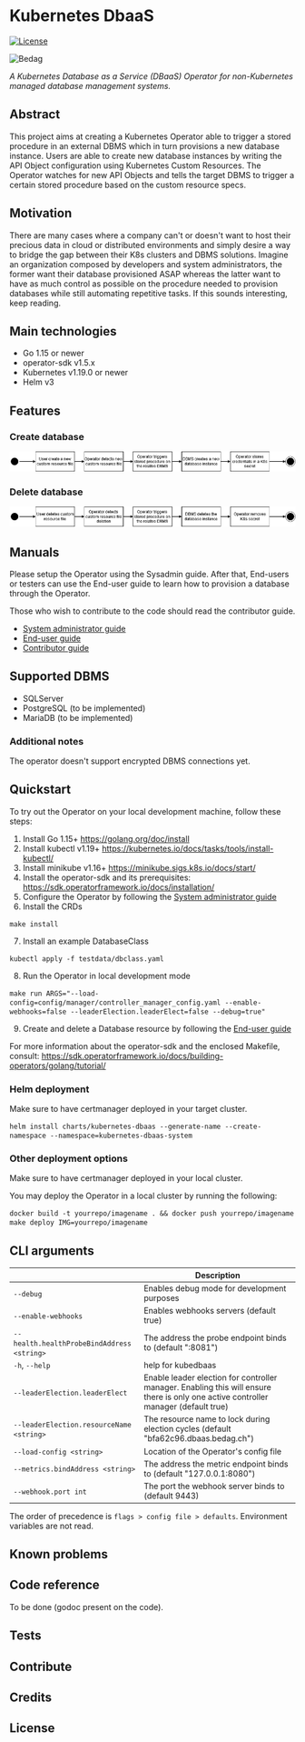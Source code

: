 # Kubernetes DbaaS
[![License](https://img.shields.io/badge/License-Apache%202.0-blue.svg)](https://opensource.org/licenses/Apache-2.0)

![Bedag](https://www.bedag.ch/wGlobal/wGlobal/layout/images/logo.svg)

*A Kubernetes Database as a Service (DBaaS) Operator for non-Kubernetes managed database management systems.*

## Abstract

This project aims at creating a Kubernetes Operator able to trigger a stored procedure in an external DBMS which in turn provisions a new database instance.
Users are able to create new database instances by writing the API Object configuration using Kubernetes Custom Resources.
The Operator watches for new API Objects and tells the target DBMS to trigger a certain stored procedure based on the custom resource specs.

## Motivation

There are many cases where a company can't or doesn't want to host their precious data in cloud or distributed environments and simply desire a way to bridge the gap between their K8s clusters and DBMS solutions. Imagine an organization composed by developers and system administrators, the former want their database provisioned ASAP whereas the latter want to have as much control as possible on the procedure needed to provision databases while still automating repetitive tasks. If this sounds interesting, keep reading.

## Main technologies

- Go 1.15 or newer
- operator-sdk v1.5.x 
- Kubernetes v1.19.0 or newer
- Helm v3

## Features

### Create database 

![k8s_dbaas_bedag_create](docs/resources/k8s_dbaas_bedag_create.png)

### Delete database

![k8s_dbaas_bedag_delete](docs/resources/k8s_dbaas_bedag_delete.png)

## Manuals

Please setup the Operator using the Sysadmin guide. After that, End-users or testers can use the End-user guide to learn how to provision a database through the Operator. 

Those who wish to contribute to the code should read the contributor guide.

- [System administrator guide](docs/sysadmin_guide.md)
- [End-user guide](docs/enduser_guide.md)
- [Contributor guide](docs/contributor_guide.md)

## Supported DBMS

- SQLServer
- PostgreSQL (to be implemented)
- MariaDB (to be implemented)

### Additional notes

The operator doesn't support encrypted DBMS connections yet.

## Quickstart

To try out the Operator on your local development machine, follow these steps:

1. Install Go 1.15+ https://golang.org/doc/install
2. Install kubectl v1.19+ https://kubernetes.io/docs/tasks/tools/install-kubectl/
3. Install minikube v1.16+ https://minikube.sigs.k8s.io/docs/start/
4. Install the operator-sdk and its prerequisites: https://sdk.operatorframework.io/docs/installation/
5. Configure the Operator by following the [System administrator guide](docs/sysadmin_guide.md)
6. Install the CRDs
   
```
make install
```

7. Install an example DatabaseClass

```
kubectl apply -f testdata/dbclass.yaml
```

8. Run the Operator in local development mode 
   
```
make run ARGS="--load-config=config/manager/controller_manager_config.yaml --enable-webhooks=false --leaderElection.leaderElect=false --debug=true"
```

9. Create and delete a Database resource by following the [End-user guide](docs/enduser_guide.md)

For more information about the operator-sdk and the enclosed Makefile, consult: https://sdk.operatorframework.io/docs/building-operators/golang/tutorial/

### Helm deployment
Make sure to have certmanager deployed in your target cluster.
```
helm install charts/kubernetes-dbaas --generate-name --create-namespace --namespace=kubernetes-dbaas-system
```

### Other deployment options
Make sure to have certmanager deployed in your local cluster.

You may deploy the Operator in a local cluster by running the following:

```
docker build -t yourrepo/imagename . && docker push yourrepo/imagename
make deploy IMG=yourrepo/imagename
```


## CLI arguments
|                                          	    | Description                                                                                                                          	|
|---------------------------------------------- |--------------------------------------------------------------------------------------------------------------------------------------	|
| `--debug`                                  	| Enables debug mode for development purposes                                                                                          	|
| `--enable-webhooks`                        	| Enables webhooks servers (default true)                                                                                               	|
| `--health.healthProbeBindAddress <string>` 	| The address the probe endpoint binds to (default ":8081")                                                                            	|
| `-h`, `--help`                               	| help for kubedbaas                                                                                                                   	|
| `--leaderElection.leaderElect`             	| Enable leader election for controller manager. Enabling this will ensure there is only one active controller manager  (default true) 	|
| `--leaderElection.resourceName <string>`   	| The resource name to lock during election cycles (default "bfa62c96.dbaas.bedag.ch")                                                 	|
| `--load-config <string>`                   	| Location of the Operator's config file                                                                                               	|
| `--metrics.bindAddress <string>`           	| The address the metric endpoint binds to (default "127.0.0.1:8080")                                                                  	|
| `--webhook.port int`                       	| The port the webhook server binds to (default 9443)                                                                                  	|

The order of precedence is `flags > config file > defaults`. Environment variables are not read.

## Known problems

## Code reference

To be done (godoc present on the code).

## Tests

## Contribute

## Credits

## License

